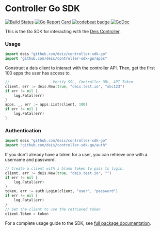 # Controller Go SDK
[![Build Status](https://travis-ci.org/deis/controller-sdk-go.svg?branch=master)](https://travis-ci.org/deis/controller-sdk-go)
[![Go Report Card](https://goreportcard.com/badge/github.com/deis/controller-sdk-go)](https://goreportcard.com/report/github.com/deis/controller-sdk-go)
[![codebeat badge](https://codebeat.co/badges/2fdee091-714d-4860-ab19-dba7587a3158)](https://codebeat.co/projects/github-com-deis-controller-sdk-go)
[![GoDoc](https://godoc.org/github.com/deis/controller-sdk-go?status.svg)](https://godoc.org/github.com/deis/controller-sdk-go)

This is the Go SDK for interacting with the [Deis Controller](https://github.com/deis/controller).

### Usage

```go
import deis "github.com/deis/controller-sdk-go"
import "github.com/deis/controller-sdk-go/apps"
```

Construct a deis client to interact with the controller API. Then, get the first 100 apps the user has access to.

```go
//                    Verify SSL, Controller URL, API Token
client, err := deis.New(true, "deis.test.io", "abc123")
if err != nil {
    log.Fatal(err)
}
apps, _, err := apps.List(client, 100)
if err != nil {
    log.Fatal(err)
}
```

### Authentication

```go
import deis "github.com/deis/controller-sdk-go"
import "github.com/deis/controller-sdk-go/auth"
```

If you don't already have a token for a user, you can retrieve one with a username and password.

```go
// Create a client with a blank token to pass to login.
client, err := deis.New(true, "deis.test.io", "")
if err != nil {
    log.Fatal(err)
}
token, err := auth.Login(client, "user", "password")
if err != nil {
    log.Fatal(err)
}
// Set the client to use the retrieved token
client.Token = token
```

For a complete usage guide to the SDK, see [full package documentation](https://godoc.org/github.com/deis/controller-sdk-go).
